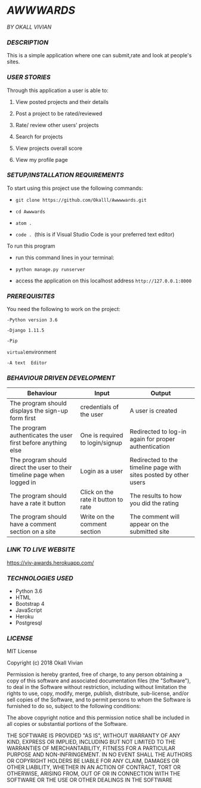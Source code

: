 # *AWWWARDS*
*BY OKALL VIVIAN*

### *DESCRIPTION*

This is a simple application where one can submit,rate and look at people's sites.


### *USER STORIES*
Through this application a user is able to:

1. View posted projects and their details


2. Post a project to be rated/reviewed


3. Rate/ review other users' projects


4. Search for projects 


5. View projects overall score


6. View my profile page


### *SETUP/INSTALLATION REQUIREMENTS*
To start using this project use the following commands:

* `git clone https://github.com/Okalll/Awwwwards.git`

* `cd Awwwards`

* `atom .`

* `code . `(this is if Visual Studio Code is your preferred text editor)

To run this program

* run this command lines in your terminal:

* `python manage.py runserver`

* access the application on this localhost address `http://127.0.0.1:8000`


### *PREREQUISITES*

You need the following to work on the project:

`-Python version 3.6`

`-Django 1.11.5`

`-Pip`

`virtual`environment

`-A text  Editor`


### *BEHAVIOUR DRIVEN DEVELOPMENT*

|  Behaviour |  Input  |  Output |
|------------|---------|---------|
| The program should displays the sign-up form first | credentials of the user | A user is created |
| The program authenticates the user first before anything else  | One is required to login/signup | Redirected to log-in again for proper authentication |
|The program should direct the user to their timeline page when logged in | Login as a user | Redirected to the timeline page with sites posted by other users |
|The program should have a rate it button | Click on the rate it button to rate | The results to how you did the rating|
|The program should have a comment section on a site | Write on the comment section | The comment will appear on the submitted site| 

### *LINK TO LIVE WEBSITE*

https://viv-awards.herokuapp.com/

### *TECHNOLOGIES USED*
- Python 3.6
- HTML
- Bootstrap 4
- JavaScript
- Heroku
- Postgresql

### *LICENSE*
MIT License

Copyright (c) 2018 Okall Vivian

Permission is hereby granted, free of charge, to any person obtaining a copy of this software and associated documentation files (the "Software"), to deal in the Software without restriction, including without limitation the rights to use, copy, modify, merge, publish, distribute, sub-license, and/or sell copies of the Software, and to permit persons to whom the Software is furnished to do so, subject to the following conditions:

The above copyright notice and this permission notice shall be included in all copies or substantial portions of the Software.

THE SOFTWARE IS PROVIDED "AS IS", WITHOUT WARRANTY OF ANY KIND, EXPRESS OR IMPLIED, INCLUDING BUT NOT LIMITED TO THE WARRANTIES OF MERCHANTABILITY, FITNESS FOR A PARTICULAR PURPOSE AND NON-INFRINGEMENT. IN NO EVENT SHALL THE AUTHORS OR COPYRIGHT HOLDERS BE LIABLE FOR ANY CLAIM, DAMAGES OR OTHER LIABILITY, WHETHER IN AN ACTION OF CONTRACT, TORT OR OTHERWISE, ARISING FROM, OUT OF OR IN CONNECTION WITH THE SOFTWARE OR THE USE OR OTHER DEALINGS IN THE SOFTWARE
